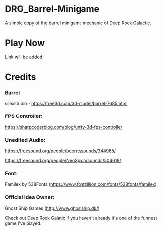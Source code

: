 # DRG_Barrel-Minigame
A simple copy of the barrel minigame mechanic of Deep Rock Galactic.

# Play Now
Link will be added

# Credits
### Barrel 
silexstudio - https://free3d.com/3d-model/barrel-7685.html

### FPS Controller:

https://sharpcoderblog.com/blog/unity-3d-fps-controller

### Unedited Audio:

https://freesound.org/people/beerre/sounds/344965/

https://freesound.org/people/NeoSpica/sounds/504618/

### Font:

Familex by 538Fonts (https://www.fontzillion.com/fonts/538fonts/familex)

### Official Idea Owner:

Ghost Ship Games (http://www.ghostship.dk/)

Check out Deep Rock Galatic if you haven't already it's one of the funnest game I've played.
